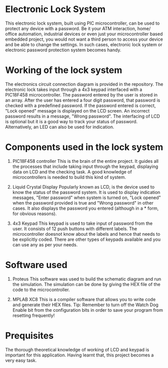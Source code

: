 # Electronic Lock System
This electronic lock system, built using PIC microcontroller, can be used to protect any device with a password. Be it your ATM interaction, home/ office automation, industrial devices or even just your microcontroller based embedded project, you would not want a third person to access your device and be able to change the settings. In such cases, electronic lock system or electronic password protection system becomes handy. 

# Working of the lock system
The electronics circuit connection diagram is provided in the repository. The electronic lock takes input through a 4x3 keypad interfaced with a PIC18F458 microcontroller. The password entered by the user is stored in an array. After the user has entered a four digit password, that password is checked with a predefined password. If the password entered is correct, "Lock opened" message is displayed on the LCD screen. An incorrect password results in a message, "Wrong password". The interfacing of LCD is optional but it is a good way to track your status of password. Alternatively, an LED can also be used for indication. 

# Components used in the lock system
1. PIC18F458 controller
This is the brain of the entire project. It guides all the processes that include taking input through the keypad, displaying data on LCD and the checking task. A good knowledge of microcontrollers is needed to build this kind of system. 

2. Liquid Crystal Display
Popularly known as LCD, is the device used to know the status of the password system. It is used to display indication messages, "Enter password" when system is turned on, "Lock opened" when the password provided is true and "Wrong password" in other cases. It also displays the password you entered (although in a * form, for obvious reasons). 

3. 4x3 Keypad
This keypad is used to take input of password from the user. It consists of 12 push buttons with different labels. The microcontroller doesnot know about the labels and hence that needs to be explicitly coded. There are other types of keypads available and you can use any as per your needs.

# Software used
1. Proteus
This software was used to build the schematic diagram and run the simulation. The simulation can be done by giving the HEX file of the code to the microcontroller. 

2. MPLAB XC8
This is a compiler software that allows you to write code and generate their HEX files. 
Tip: Remember to turn off the Watch Dog Enable bit from the configuration bits in order to save your program from resetting frequently!

# Prequisites
The thorough theoretical knowledge of working of LCD and keypad is important for this application. Having learnt that, this project becomes a very easy task. 
